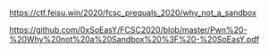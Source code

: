 https://ctf.feisu.win/2020/fcsc_prequals_2020/why_not_a_sandbox

https://github.com/0xSoEasY/FCSC2020/blob/master/Pwn%20-%20Why%20not%20a%20Sandbox%20%3F%20-%20SoEasY.pdf
